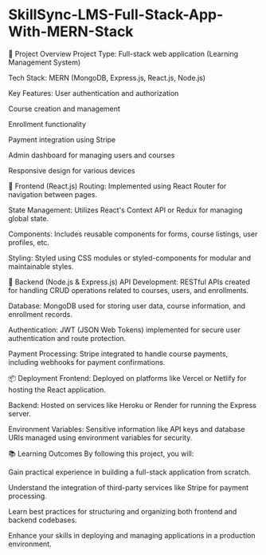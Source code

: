 # SkillSync-LMS-Full-Stack-App-With-MERN-Stack #
🚀 Project Overview
Project Type: Full-stack web application (Learning Management System)

Tech Stack: MERN (MongoDB, Express.js, React.js, Node.js)

Key Features:
User authentication and authorization

Course creation and management

Enrollment functionality

Payment integration using Stripe

Admin dashboard for managing users and courses

Responsive design for various devices

🧱 Frontend (React.js)
Routing: Implemented using React Router for navigation between pages.

State Management: Utilizes React's Context API or Redux for managing global state.

Components: Includes reusable components for forms, course listings, user profiles, etc.

Styling: Styled using CSS modules or styled-components for modular and maintainable styles.​

🔧 Backend (Node.js & Express.js)
API Development: RESTful APIs created for handling CRUD operations related to courses, users, and enrollments.

Database: MongoDB used for storing user data, course information, and enrollment records.

Authentication: JWT (JSON Web Tokens) implemented for secure user authentication and route protection.

Payment Processing: Stripe integrated to handle course payments, including webhooks for payment confirmations.​

📦 Deployment
Frontend: Deployed on platforms like Vercel or Netlify for hosting the React application.

Backend: Hosted on services like Heroku or Render for running the Express server.

Environment Variables: Sensitive information like API keys and database URIs managed using environment variables for security.​

📚 Learning Outcomes
By following this project, you will:

Gain practical experience in building a full-stack application from scratch.

Understand the integration of third-party services like Stripe for payment processing.

Learn best practices for structuring and organizing both frontend and backend codebases.

Enhance your skills in deploying and managing applications in a production environment.​




